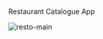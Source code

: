 Restaurant Catalogue App

![resto-main](https://github.com/tanjeaux/restaurant-catalogue/assets/146642203/a0e14b12-145d-436e-bf1f-408396809d6d)

